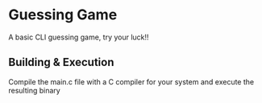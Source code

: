 # Guessing Game
A basic CLI guessing game, try your luck!!

## Building & Execution
Compile the main.c file with a C compiler for your system and execute the resulting binary

